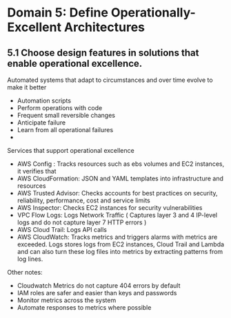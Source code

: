 # Domain 5: Define Operationally-Excellent Architectures

## 5.1 Choose design features in solutions that enable operational excellence.

Automated systems that adapt to circumstances and over time evolve to make it better
- Automation scripts
- Perform operations with code
- Frequent small reversible changes
- Anticipate failure
- Learn from all operational failures
- 

Services that support operational excellence
- AWS Config : Tracks resources such as ebs volumes and EC2 instances, it verifies that 
- AWS CloudFormation: JSON and YAML templates into infrastructure and resources
- AWS Trusted Advisor: Checks accounts for best practices on security, reliability, performance, cost and service limits
- AWS Inspector: Checks EC2 instances for security vulnerabilities
- VPC Flow Logs: Logs Network Traffic ( Captures layer 3 and 4 IP-level logs and do not capture layer 7 HTTP errors )
- AWS Cloud Trail: Logs API calls
- AWS CloudWatch: Tracks metrics and triggers alarms with metrics are exceeded. Logs stores logs from EC2 instances, Cloud Trail and Lambda and can also turn these log files into metrics by extracting patterns from log lines. 

Other notes:
- Cloudwatch Metrics do not capture 404 errors by default
- IAM roles are safer and easier than keys and passwords
- Monitor metrics across the system
- Automate responses to metrics where possible

